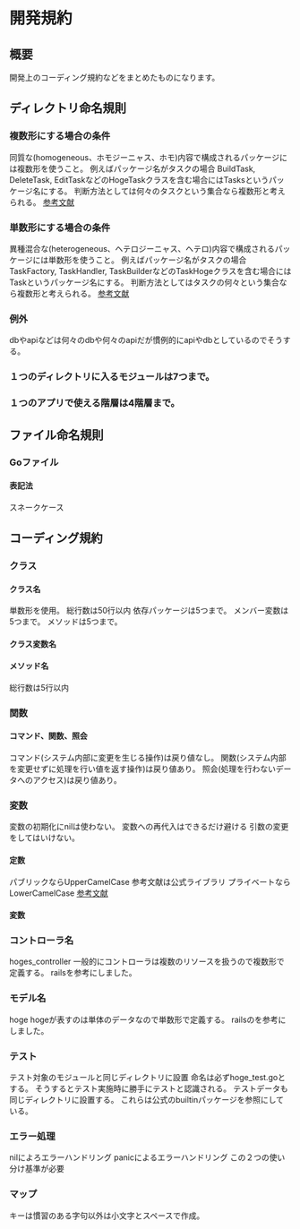 # 開発規約
## 概要
開発上のコーディング規約などをまとめたものになります。


## ディレクトリ命名規則
### 複数形にする場合の条件
同質な(homogeneous、ホモジーニャス、ホモ)内容で構成されるパッケージには複数形を使うこと。
例えばパッケージ名がタスクの場合
BuildTask, DeleteTask, EditTaskなどのHogeTaskクラスを含む場合にはTasksというパッケージ名にする。
判断方法としては何々のタスクという集合なら複数形と考えられる。
[参考文献](https://qiita.com/scova0731/items/eb419700e452b0a72de8)

### 単数形にする場合の条件
異種混合な(heterogeneous、ヘテロジーニャス、ヘテロ)内容で構成されるパッケージには単数形を使うこと。
例えばパッケージ名がタスクの場合
TaskFactory, TaskHandler, TaskBuilderなどのTaskHogeクラスを含む場合にはTaskというパッケージ名にする。
判断方法としてはタスクの何々という集合なら複数形と考えられる。
[参考文献](https://qiita.com/scova0731/items/eb419700e452b0a72de8)

### 例外
dbやapiなどは何々のdbや何々のapiだが慣例的にapiやdbとしているのでそうする。

### １つのディレクトリに入るモジュールは7つまで。
### １つのアプリで使える階層は4階層まで。


## ファイル命名規則

### Goファイル
#### 表記法
スネークケース
#### 


## コーディング規約

### クラス
#### クラス名
単数形を使用。
総行数は50行以内
依存パッケージは5つまで。
メンバー変数は5つまで。
メソッドは5つまで。

#### クラス変数名

#### メソッド名
総行数は5行以内

### 関数
#### コマンド、関数、照会
コマンド(システム内部に変更を生じる操作)は戻り値なし。
関数(システム内部を変更せずに処理を行い値を返す操作)は戻り値あり。
照会(処理を行わないデータへのアクセス)は戻り値あり。

### 変数
変数の初期化にnilは使わない。
変数への再代入はできるだけ避ける
引数の変更をしてはいけない。

#### 定数
パブリックならUpperCamelCase
参考文献は公式ライブラリ
プライベートならLowerCamelCase
[参考文献](https://qiita.com/scova0731/items/eb419700e452b0a72de8)
#### 変数


### コントローラ名
hoges_controller
一般的にコントローラは複数のリソースを扱うので複数形で定義する。
railsを参考にしました。

### モデル名
hoge
hogeが表すのは単体のデータなので単数形で定義する。
railsのを参考にしました。

### テスト
テスト対象のモジュールと同じディレクトリに設置
命名は必ずhoge_test.goとする。
そうするとテスト実施時に勝手にテストと認識される。
テストデータも同じディレクトリに設置する。
これらは公式のbuiltinパッケージを参照にしている。

### エラー処理
nilによろエラーハンドリング
panicによるエラーハンドリング
この２つの使い分け基準が必要

### マップ
キーは慣習のある字句以外は小文字とスペースで作成。